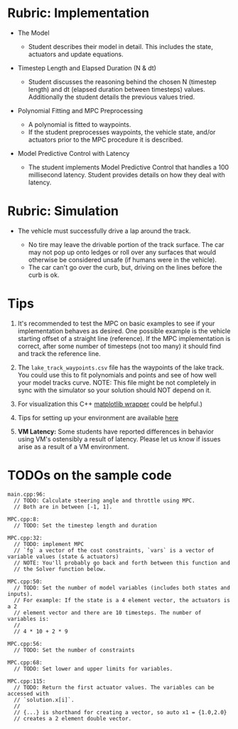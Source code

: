 

# Rubric: Implementation

- The Model

   - Student describes their model in detail. This includes the state, actuators and update equations.

- Timestep Length and Elapsed Duration (N & dt)

  - Student discusses the reasoning behind the chosen N (timestep
    length) and dt (elapsed duration between timesteps) values.
    Additionally the student details the previous values tried.

- Polynomial Fitting and MPC Preprocessing

  - A polynomial is fitted to waypoints.
  - If the student preprocesses waypoints, the vehicle state, and/or
    actuators prior to the MPC procedure it is described.

- Model Predictive Control with Latency

  - The student implements Model Predictive Control that handles a 100 millisecond latency.
    Student provides details on how they deal with latency.


# Rubric: Simulation

- The vehicle must successfully drive a lap around the track.

  - No tire may leave the drivable portion of the track surface.
    The car may not pop up onto ledges or roll over any surfaces that
    would otherwise be considered unsafe (if humans were in the vehicle).
  - The car can't go over the curb, but, driving on the lines before the curb is ok.


# Tips

1. It's recommended to test the MPC on basic examples to see if your implementation behaves as desired. One possible example
is the vehicle starting offset of a straight line (reference). If the MPC implementation is correct, after some number of timesteps
(not too many) it should find and track the reference line.

2. The `lake_track_waypoints.csv` file has the waypoints of the lake track. You could use this to fit polynomials and points and see of how well your model tracks curve. NOTE: This file might be not completely in sync with the simulator so your solution should NOT depend on it.

3. For visualization this C++ [matplotlib wrapper](https://github.com/lava/matplotlib-cpp) could be helpful.)

4.  Tips for setting up your environment are available [here](https://classroom.udacity.com/nanodegrees/nd013/parts/40f38239-66b6-46ec-ae68-03afd8a601c8/modules/0949fca6-b379-42af-a919-ee50aa304e6a/lessons/f758c44c-5e40-4e01-93b5-1a82aa4e044f/concepts/23d376c7-0195-4276-bdf0-e02f1f3c665d)

5. **VM Latency:** Some students have reported differences in behavior using VM's ostensibly a result of latency.  Please let us know if issues arise as a result of a VM environment.


# TODOs on the sample code

    main.cpp:96:
      // TODO: Calculate steering angle and throttle using MPC.
      // Both are in between [-1, 1].
    
    MPC.cpp:8:
      // TODO: Set the timestep length and duration
    
    MPC.cpp:32:
      // TODO: implement MPC
      // `fg` a vector of the cost constraints, `vars` is a vector of variable values (state & actuators)
      // NOTE: You'll probably go back and forth between this function and
      // the Solver function below.
    
    MPC.cpp:50:
      // TODO: Set the number of model variables (includes both states and inputs).
      // For example: If the state is a 4 element vector, the actuators is a 2
      // element vector and there are 10 timesteps. The number of variables is:
      //
      // 4 * 10 + 2 * 9
    
    MPC.cpp:56:
      // TODO: Set the number of constraints
    
    MPC.cpp:68:
      // TODO: Set lower and upper limits for variables.
    
    MPC.cpp:115:
      // TODO: Return the first actuator values. The variables can be accessed with
      // `solution.x[i]`.
      //
      // {...} is shorthand for creating a vector, so auto x1 = {1.0,2.0}
      // creates a 2 element double vector.


